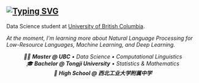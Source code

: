 ## [![Typing SVG](https://readme-typing-svg.demolab.com?font=Fira+Code&pause=1000&width=435&lines=Hello%2C+I'm+Julian+Li+👋)](https://git.io/typing-svg)

<p>
  Data Science student at <a href="https://www.ubc.ca/">University of British Columbia</a>. <br>
  
  <i>At the moment, I'm learning more about Natural Language Processing for Low-Resource Languages, Machine Learning, and Deep Learning<i></i>.  
</p>

<p align="center">
  👨‍🎓 <b>Master @ UBC</b> • Data Science • Computational Linguistics <br>
  🎓 <b>Bachelor @ Tongji University</b> • Statistics & Mathematics <br>
  🏫 <b>High School @ 西北工业大学附属中学</b> <br><br>
</p> 

